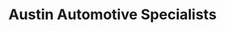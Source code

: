 ---
title: "Austin Automotive Specialists"
url: /austin/austin-automotive-specialists/
shop: Autowerkstatt
---